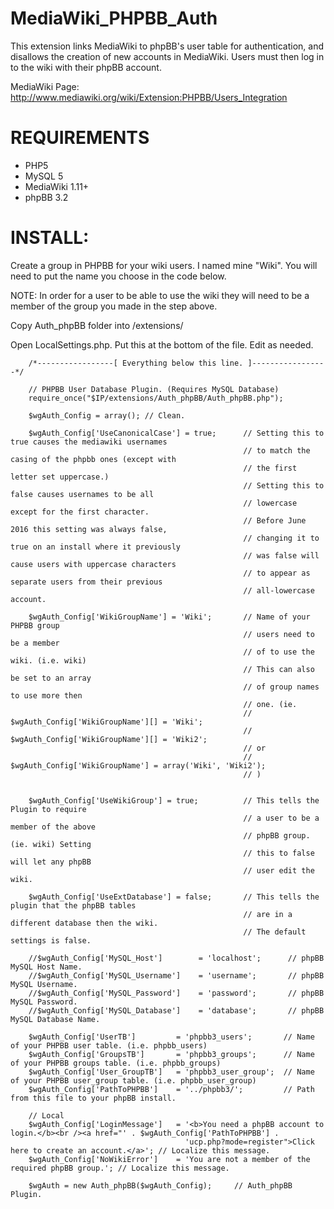 MediaWiki_PHPBB_Auth
====================

This extension links MediaWiki to phpBB's user table for authentication, and disallows the creation of new accounts in MediaWiki. Users must then log in to the wiki with their phpBB account.

MediaWiki Page: http://www.mediawiki.org/wiki/Extension:PHPBB/Users_Integration

REQUIREMENTS
=================

* PHP5
* MySQL 5
* MediaWiki 1.11+ 
* phpBB 3.2

INSTALL:
=================

Create a group in PHPBB for your wiki users. I named mine "Wiki". 
You will need to put the name you choose in the code below. 

NOTE: In order for a user to be able to use the wiki they will need to 
be a member of the group you made in the step above.

Copy Auth_phpBB folder into /extensions/

Open LocalSettings.php. Put this at the bottom of the file. Edit as needed.

        /*-----------------[ Everything below this line. ]-----------------*/
        
        // PHPBB User Database Plugin. (Requires MySQL Database)
        require_once("$IP/extensions/Auth_phpBB/Auth_phpBB.php");
        
        $wgAuth_Config = array(); // Clean.

        $wgAuth_Config['UseCanonicalCase'] = true;      // Setting this to true causes the mediawiki usernames
                                                        // to match the casing of the phpbb ones (except with
                                                        // the first letter set uppercase.)
                                                        // Setting this to false causes usernames to be all
                                                        // lowercase except for the first character.
                                                        // Before June 2016 this setting was always false,
                                                        // changing it to true on an install where it previously
                                                        // was false will cause users with uppercase characters
                                                        // to appear as separate users from their previous
                                                        // all-lowercase account.
        
        $wgAuth_Config['WikiGroupName'] = 'Wiki';       // Name of your PHPBB group
                                                        // users need to be a member
                                                        // of to use the wiki. (i.e. wiki)
                                                        // This can also be set to an array 
                                                        // of group names to use more then 
                                                        // one. (ie. 
                                                        // $wgAuth_Config['WikiGroupName'][] = 'Wiki';
                                                        // $wgAuth_Config['WikiGroupName'][] = 'Wiki2';
                                                        // or
                                                        // $wgAuth_Config['WikiGroupName'] = array('Wiki', 'Wiki2');
                                                        // )
        
        
        $wgAuth_Config['UseWikiGroup'] = true;          // This tells the Plugin to require
                                                        // a user to be a member of the above
                                                        // phpBB group. (ie. wiki) Setting
                                                        // this to false will let any phpBB
                                                        // user edit the wiki.
        
        $wgAuth_Config['UseExtDatabase'] = false;       // This tells the plugin that the phpBB tables
                                                        // are in a different database then the wiki.
                                                        // The default settings is false.
        
        //$wgAuth_Config['MySQL_Host']        = 'localhost';      // phpBB MySQL Host Name.
        //$wgAuth_Config['MySQL_Username']    = 'username';       // phpBB MySQL Username.
        //$wgAuth_Config['MySQL_Password']    = 'password';       // phpBB MySQL Password.
        //$wgAuth_Config['MySQL_Database']    = 'database';       // phpBB MySQL Database Name.
        
        $wgAuth_Config['UserTB']         = 'phpbb3_users';       // Name of your PHPBB user table. (i.e. phpbb_users)
        $wgAuth_Config['GroupsTB']       = 'phpbb3_groups';      // Name of your PHPBB groups table. (i.e. phpbb_groups)
        $wgAuth_Config['User_GroupTB']   = 'phpbb3_user_group';  // Name of your PHPBB user_group table. (i.e. phpbb_user_group)
        $wgAuth_Config['PathToPHPBB']    = '../phpbb3/';         // Path from this file to your phpBB install.
        
        // Local
        $wgAuth_Config['LoginMessage']   = '<b>You need a phpBB account to login.</b><br /><a href="' . $wgAuth_Config['PathToPHPBB'] .
                                           'ucp.php?mode=register">Click here to create an account.</a>'; // Localize this message.
        $wgAuth_Config['NoWikiError']    = 'You are not a member of the required phpBB group.'; // Localize this message.
        
        $wgAuth = new Auth_phpBB($wgAuth_Config);     // Auth_phpBB Plugin.

